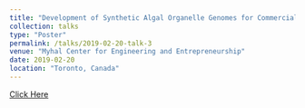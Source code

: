 ```yaml
---
title: "Development of Synthetic Algal Organelle Genomes for Commercial and Scientific Use"
collection: talks
type: "Poster"
permalink: /talks/2019-02-20-talk-3
venue: "Myhal Center for Engineering and Entrepreneurship"
date: 2019-02-20
location: "Toronto, Canada"
---
```


[Click Here](https://chem-eng.utoronto.ca/canadian-algae-workshop/)
